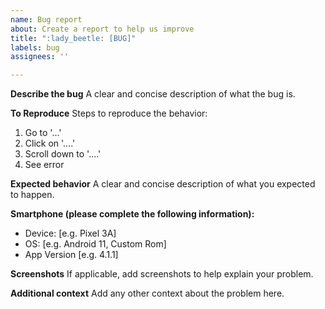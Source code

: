 ```yaml
---
name: Bug report
about: Create a report to help us improve
title: ":lady_beetle: [BUG]"
labels: bug
assignees: ''

---
```


**Describe the bug**
A clear and concise description of what the bug is.

**To Reproduce**
Steps to reproduce the behavior:
1. Go to '...'
2. Click on '....'
3. Scroll down to '....'
4. See error

**Expected behavior**
A clear and concise description of what you expected to happen.

**Smartphone (please complete the following information):**
 - Device: [e.g. Pixel 3A]
 - OS: [e.g. Android 11, Custom Rom]
 - App Version [e.g. 4.1.1]

**Screenshots**
If applicable, add screenshots to help explain your problem.

**Additional context**
Add any other context about the problem here.

